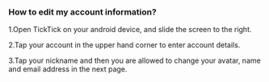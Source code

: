 ### How to edit my account information?
1.Open TickTick on your android device, and slide the screen to the right.

2.Tap your account in the upper hand corner to enter account details.

3.Tap your nickname and then you are allowed to change your avatar, name and email address in the next page.

